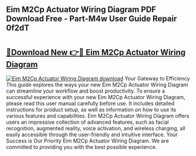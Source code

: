 ## Eim M2Cp Actuator Wiring Diagram PDF Download Free - Part-M4w User Guide Repair 0f2dT

# <h2><a href="http://dfprm0v.blite.top/?on=Eim+M2Cp+Actuator+Wiring+Diagram">🔗Download New 👉🔴 Eim M2Cp Actuator Wiring Diagram</a></h2>

[![Eim M2Cp Actuator Wiring Diagram download](https://i.imgur.com/lujVjoI.png)](http://dfprm0v.blite.top/?on=Eim+M2Cp+Actuator+Wiring+Diagram)
Your Gateway to Efficiency This guide explores the ways your new Eim M2Cp Actuator Wiring Diagram can streamline your workflow and boost productivity. To ensure a successful experience with your new Eim M2Cp Actuator Wiring Diagram, please read this user manual carefully before use. It includes detailed instructions for product setup, as well as information on how to use its various features and capabilities. Eim M2Cp Actuator Wiring Diagram offers users an impressive collection of advanced features, such as facial recognition, augmented reality, voice activation, and wireless charging, all easily accessible through the user-friendly and intuitive interface. Your Success is Our Priority Eim M2Cp Actuator Wiring Diagram. We are committed to providing you with the best possible experience.
